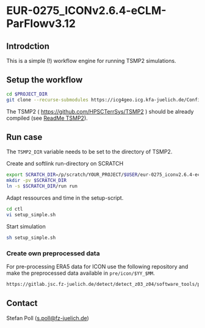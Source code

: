 # EUR-0275_ICONv2.6.4-eCLM-ParFlowv3.12

## Introdction

This is a simple (!) workflow engine for running TSMP2 simulations.

## Setup the workflow

``` bash
cd $PROJECT_DIR
git clone --recurse-submodules https://icg4geo.icg.kfa-juelich.de/Configurations/tsmp2/eur-0275_iconv2.6.4-eclm-parflowv3.12_wfe-case
```

The TSMP2 ( https://github.com/HPSCTerrSys/TSMP2 ) should be already compiled (see [ReadMe TSMP2](https://github.com/HPSCTerrSys/TSMP2/blob/master/README.md)). 

## Run case

The `TSMP2_DIR` variable needs to be set to the directory of TSMP2. 

Create and softlink run-directory on SCRATCH
``` bash
export SCRATCH_DIR=/p/scratch/YOUR_PROJECT/$USER/eur-0275_iconv2.6.4-eclm-parflowv3.12_wfe-case
mkdir -pv $SCRATCH_DIR
ln -s $SCRATCH_DIR/run run
```

Adapt ressources and time in the setup-script. 
``` bash
cd ctl
vi setup_simple.sh
```

Start simulation
``` bash
sh setup_simple.sh
```

### Create own preprocessed data
For pre-processing ERA5 data for ICON use the following repository and make the preprocessed data available in `pre/icon/$YY_$MM`.
``` bash
https://gitlab.jsc.fz-juelich.de/detect/detect_z03_z04/software_tools/prepro_era5-to-icon
```

## Contact
Stefan Poll (s.poll@fz-juelich.de)
